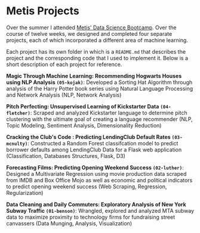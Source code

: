 # Metis Projects

Over the summer I attended [Metis' Data Science Bootcamp](http://www.thisismetis.com/data-science-bootcamps "Metis' Bootcamp Page").
Over the course of twelve weeks, we designed and completed four separate projects, each of which incorporated a different area of machine learning. 

Each project has its own folder in which is a `README.md` that describes the project and the corresponding code that I used to implement it.
Below is a short description of each project for reference.

**Magic Through Machine Learning: Recommending Hogwarts Houses using NLP Analysis `(05-kojak)`**: Developed a
Sorting Hat Algorithm through analysis of the Harry Potter book series using Natural Language
Processing and Network Analysis (NLP, Network Analysis)

**Pitch Perfecting: Unsupervised Learning of Kickstarter Data `(04-fletcher)`**: Scraped and analyzed Kickstarter language
to determine pitch clustering with the ultimate goal of creating a language recommender (NLP, Topic
Modeling, Sentiment Analysis, Dimensionality Reduction)

**Cracking the Club's Code : Predicting LendingClub Default Rates `(03-mcnulty)`**: Constructed a Random Forest
classifcation model to predict borrower defaults among LendingClub Data for a Flask web application
(Classification, Databases Structures, Flask, D3)

**Forecasting Films: Predicting Opening Weekend Success `(02-luther)`**: Designed a Multivariate Regression using
movie production data scraped from IMDB and Box Office Mojo as well as economic and political
indicators to predict opening weekend success (Web Scraping, Regression, Regularization)

**Data Cleaning and Daily Commuters: Exploratory Analysis of New York Subway Traffic `(01-benson)`**: Wrangled,
explored and analyzed MTA subway data to maximize proximity to technology firms for fundraising street
canvassers (Data Munging, Analysis, Visualization)

